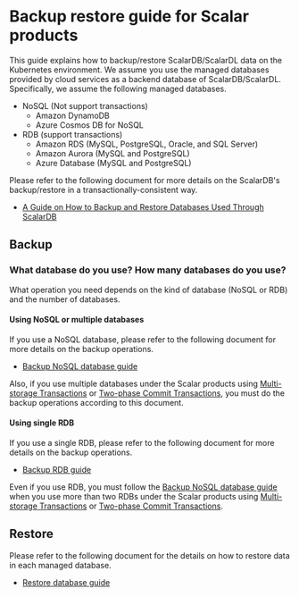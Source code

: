 # Backup restore guide for Scalar products

This guide explains how to backup/restore ScalarDB/ScalarDL data on the Kubernetes environment. We assume you use the managed databases provided by cloud services as a backend database of ScalarDB/ScalarDL. Specifically, we assume the following managed databases.

* NoSQL (Not support transactions)
   * Amazon DynamoDB
   * Azure Cosmos DB for NoSQL
* RDB (support transactions)
   * Amazon RDS (MySQL, PostgreSQL, Oracle, and SQL Server)
   * Amazon Aurora (MySQL and PostgreSQL)
   * Azure Database (MySQL and PostgreSQL)

Please refer to the following document for more details on the ScalarDB's backup/restore in a transactionally-consistent way.

* [A Guide on How to Backup and Restore Databases Used Through ScalarDB](https://github.com/scalar-labs/scalardb/blob/master/docs/backup-restore.md)

## Backup

### What database do you use? How many databases do you use?

What operation you need depends on the kind of database (NoSQL or RDB) and the number of databases.

#### Using NoSQL or multiple databases

If you use a NoSQL database, please refer to the following document for more details on the backup operations.

* [Backup NoSQL database guide](./BackupNoSQL.md)

Also, if you use multiple databases under the Scalar products using [Multi-storage Transactions](https://github.com/scalar-labs/scalardb/blob/master/docs/multi-storage-transactions.md) or [Two-phase Commit Transactions](https://github.com/scalar-labs/scalardb/blob/master/docs/two-phase-commit-transactions.md), you must do the backup operations according to this document.

#### Using single RDB

If you use a single RDB, please refer to the following document for more details on the backup operations.

* [Backup RDB guide](./BackupRDB.md)

Even if you use RDB, you must follow the [Backup NoSQL database guide](./BackupNoSQL.md) when you use more than two RDBs under the Scalar products using [Multi-storage Transactions](https://github.com/scalar-labs/scalardb/blob/master/docs/multi-storage-transactions.md) or [Two-phase Commit Transactions](https://github.com/scalar-labs/scalardb/blob/master/docs/two-phase-commit-transactions.md).

## Restore

Please refer to the following document for the details on how to restore data in each managed database.

* [Restore database guide](./RestoreDatabase.md)
